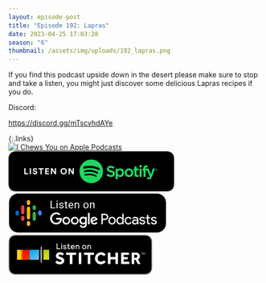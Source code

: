 ```yaml
---
layout: episode-post
title: "Episode 192: Lapras"
date: 2023-04-25 17:03:28
season: "6"
thumbnail: /assets/img/uploads/192_lapras.png
---
```

If you find this podcast upside down in the desert please make sure to stop and take a listen, you might just discover some delicious Lapras recipes if you do.

Discord:

<https://discord.gg/mTscvhdAYe>

{:.links}  
[![I Chews You on Apple Podcasts](https://linkmaker.itunes.apple.com/en-us/badge-lrg.svg?releaseDate=2019-04-16T00:00:00Z&kind=podcast&bubble=podcasts)](https://podcasts.apple.com/us/podcast/192-lapras/id1455409177?i=1000610559785)  [![I Chews You on Spotify](/assets/img/uploads/spotify-badge-button.svg)](https://open.spotify.com/episode/0PGwLs3Q5SXtOC0R9Unrxl?si=tHOWrt8AROeONzRDBYqvcw)  [![I Chews You on Google Podcasts](/assets/img/uploads/google-podcasts-badge-button.svg)](https://podcasts.google.com/feed/aHR0cHM6Ly9mZWVkcy5saWJzeW4uY29tLzE2ODgyMS9yc3M/episode/YjYyZTY4MTItZDg4YS00ODRkLTk4NzktOGUyNWFmZTA1MmQz?sa=X&ved=0CAUQkfYCahgKEwj4kY-p2Nz-AhUAAAAAHQAAAAAQ7Ag)  [![I Chews You on Stitcher](/assets/img/uploads/stitcher-badge-button.svg)](https://www.stitcher.com/show/i-chews-you/episode/192-lapras-302465244)